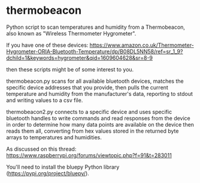# thermobeacon
Python script to scan temperatures and humidity from a Thermobeacon, also known as "Wireless Thermometer Hygrometer".

If you have one of these devices:
https://www.amazon.co.uk/Thermometer-Hygrometer-ORIA-Bluetooth-Temperature/dp/B08DL5NN58/ref=sr_1_9?dchild=1&keywords=hygrometer&qid=1609604628&sr=8-9

then these scripts might be of some interest to you.

thermobeacon.py scans for all available bluetooth devices, matches the specific device addresses that you provide, then pulls the current temperature and humidity from the manufacturer's data, reporting to stdout and writing values to a csv file.

thermobeacon2.py connects to a specific device and uses specific bluetooth handles to write commands and read responses from the device in order to determine how many data points are available on the device then reads them all, converting from hex values stored in the returned byte arrays to temperatures and humidities.

As discussed on this thread: https://www.raspberrypi.org/forums/viewtopic.php?f=91&t=283011

You'll need to install the bluepy Python library (https://pypi.org/project/bluepy/).
